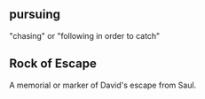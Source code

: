 ## pursuing ##

"chasing" or "following in order to catch"

## Rock of Escape ##

A memorial or marker of David's escape from Saul.